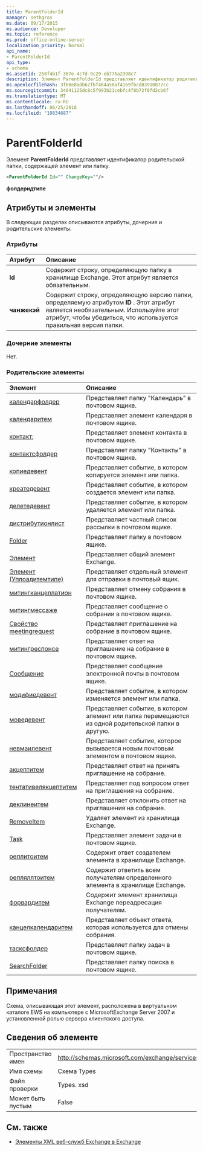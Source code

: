 ```yaml
---
title: ParentFolderId
manager: sethgros
ms.date: 09/17/2015
ms.audience: Developer
ms.topic: reference
ms.prod: office-online-server
localization_priority: Normal
api_name:
- ParentFolderId
api_type:
- schema
ms.assetid: 258f4b1f-367e-4c7d-9c29-eb775a2398c7
description: Элемент ParentFolderId представляет идентификатор родительской папки, содержащей элемент или папку.
ms.openlocfilehash: 3f60e8adb62fbf464a58af4169fbcd83910877cc
ms.sourcegitcommit: 34041125dc8c5f993b21cebfc4f8b72f0fd2cb6f
ms.translationtype: MT
ms.contentlocale: ru-RU
ms.lasthandoff: 06/25/2018
ms.locfileid: "19834687"
---
```

# <a name="parentfolderid"></a>ParentFolderId

Элемент **ParentFolderId** представляет идентификатор родительской папки, содержащей элемент или папку. 
  
```XML
<ParentFolderId Id="" ChangeKey=""/>
```

**фолдеридтипе**

## <a name="attributes-and-elements"></a>Атрибуты и элементы

В следующих разделах описываются атрибуты, дочерние и родительские элементы.
  
### <a name="attributes"></a>Атрибуты

|**Атрибут**|**Описание**|
|:-----|:-----|
|**Id** <br/> |Содержит строку, определяющую папку в хранилище Exchange. Этот атрибут является обязательным.  <br/> |
|**чанжекэй** <br/> |Содержит строку, определяющую версию папки, определяемую атрибутом **ID** . Этот атрибут является необязательным. Используйте этот атрибут, чтобы убедиться, что используется правильная версия папки.  <br/> |
   
### <a name="child-elements"></a>Дочерние элементы

Нет.
  
### <a name="parent-elements"></a>Родительские элементы

|**Элемент**|**Описание**|
|:-----|:-----|
|[календарфолдер](calendarfolder.md) <br/> |Представляет папку "Календарь" в почтовом ящике.  <br/> |
|[календаритем](calendaritem.md) <br/> |Представляет элемент календаря в почтовом ящике.  <br/> |
|[контакт](contact.md); <br/> |Представляет элемент контакта в почтовом ящике.  <br/> |
|[контактсфолдер](contactsfolder.md) <br/> |Представляет папку "Контакты" в почтовом ящике.  <br/> |
|[копиедевент](copiedevent.md) <br/> |Представляет событие, в котором копируется элемент или папка.  <br/> |
|[креатедевент](createdevent.md) <br/> |Представляет событие, в котором создается элемент или папка.  <br/> |
|[делетедевент](deletedevent.md) <br/> |Представляет событие, в котором удаляется элемент или папка.  <br/> |
|[дистрибутионлист](distributionlist.md) <br/> |Представляет частный список рассылки в почтовом ящике.  <br/> |
|[Folder](folder.md) <br/> |Представляет папку в почтовом ящике.  <br/> |
|[Элемент](item.md) <br/> |Представляет общий элемент Exchange.  <br/> |
|[Элемент (Уплоадитемтипе)](item-uploaditemtype.md) <br/> |Представляет отдельный элемент для отправки в почтовый ящик.  <br/> |
|[митингканцеллатион](meetingcancellation.md) <br/> |Представляет отмену собрания в почтовом ящике.  <br/> |
|[митингмессаже](meetingmessage.md) <br/> |Представляет сообщение о собрании в почтовом ящике.  <br/> |
|[Свойство meetingrequest](meetingrequest.md) <br/> |Представляет приглашение на собрание в почтовом ящике.  <br/> |
|[митингреспонсе](meetingresponse.md) <br/> |Представляет ответ на приглашение на собрание в почтовом ящике.  <br/> |
|[Сообщение](message-ex15websvcsotherref.md) <br/> |Представляет сообщение электронной почты в почтовом ящике.  <br/> |
|[модифиедевент](modifiedevent.md) <br/> |Представляет событие, в котором изменяется элемент или папка.  <br/> |
|[моведевент](movedevent.md) <br/> |Представляет событие, в котором элемент или папка перемещаются из одной родительской папки в другую.  <br/> |
|[невмаилевент](newmailevent.md) <br/> |Представляет событие, которое вызывается новым почтовым элементом в почтовом ящике.  <br/> |
|[акцептитем](acceptitem.md) <br/> |Представляет ответ на принять приглашение на собрание.  <br/> |
|[тентативелякцептитем](tentativelyacceptitem.md) <br/> |Представляет под вопросом ответ на приглашения на собрание.  <br/> |
|[деклинеитем](declineitem.md) <br/> |Представляет отклонить ответ на приглашения на собрание.  <br/> |
|[RemoveItem](removeitem.md) <br/> |Удаляет элемент из хранилища Exchange.  <br/> |
|[Task](task.md) <br/> |Представляет элемент задачи в почтовом ящике.  <br/> |
|[реплитоитем](replytoitem.md) <br/> |Содержит ответ создателем элемента в хранилище Exchange.  <br/> |
|[репляллтоитем](replyalltoitem.md) <br/> |Содержит ответить всем получателям определенного элемента в хранилище Exchange.  <br/> |
|[форвардитем](forwarditem.md) <br/> |Содержит элемент хранилища Exchange переадресация получателям.  <br/> |
|[канцелкалендаритем](cancelcalendaritem.md) <br/> |Представляет объект ответа, которая используется для отмены собрания.  <br/> |
|[тасксфолдер](tasksfolder.md) <br/> |Представляет папку задач в почтовом ящике.  <br/> |
|[SearchFolder](searchfolder.md) <br/> |Представляет папку поиска в почтовом ящике.  <br/> |
   
## <a name="remarks"></a>Примечания

Схема, описывающая этот элемент, расположена в виртуальном каталоге EWS на компьютере с MicrosoftExchange Server 2007 и установленной ролью сервера клиентского доступа.
  
## <a name="element-information"></a>Сведения об элементе

|||
|:-----|:-----|
|Пространство имен  <br/> |http://schemas.microsoft.com/exchange/services/2006/types  <br/> |
|Имя схемы  <br/> |Схема Types  <br/> |
|Файл проверки  <br/> |Types. xsd  <br/> |
|Может быть пустым  <br/> |False  <br/> |
   
## <a name="see-also"></a>См. также

- [Элементы XML веб-служб Exchange в Exchange](ews-xml-elements-in-exchange.md)

